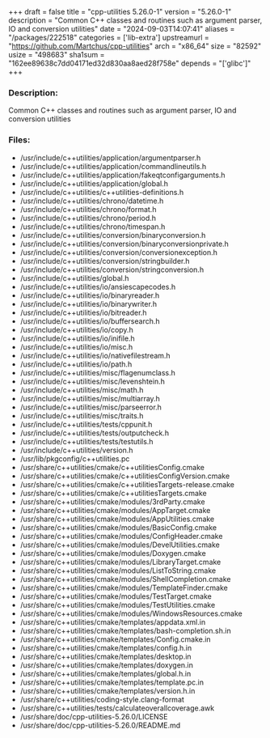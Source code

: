 +++
draft = false
title = "cpp-utilities 5.26.0-1"
version = "5.26.0-1"
description = "Common C++ classes and routines such as argument parser, IO and conversion utilities"
date = "2024-09-03T14:07:41"
aliases = "/packages/222518"
categories = ['lib-extra']
upstreamurl = "https://github.com/Martchus/cpp-utilities"
arch = "x86_64"
size = "82592"
usize = "498683"
sha1sum = "162ee89638c7dd04171ed32d830aa8aed28f758e"
depends = "['glibc']"
+++
### Description: 
Common C++ classes and routines such as argument parser, IO and conversion utilities

### Files: 
* /usr/include/c++utilities/application/argumentparser.h
* /usr/include/c++utilities/application/commandlineutils.h
* /usr/include/c++utilities/application/fakeqtconfigarguments.h
* /usr/include/c++utilities/application/global.h
* /usr/include/c++utilities/c++utilities-definitions.h
* /usr/include/c++utilities/chrono/datetime.h
* /usr/include/c++utilities/chrono/format.h
* /usr/include/c++utilities/chrono/period.h
* /usr/include/c++utilities/chrono/timespan.h
* /usr/include/c++utilities/conversion/binaryconversion.h
* /usr/include/c++utilities/conversion/binaryconversionprivate.h
* /usr/include/c++utilities/conversion/conversionexception.h
* /usr/include/c++utilities/conversion/stringbuilder.h
* /usr/include/c++utilities/conversion/stringconversion.h
* /usr/include/c++utilities/global.h
* /usr/include/c++utilities/io/ansiescapecodes.h
* /usr/include/c++utilities/io/binaryreader.h
* /usr/include/c++utilities/io/binarywriter.h
* /usr/include/c++utilities/io/bitreader.h
* /usr/include/c++utilities/io/buffersearch.h
* /usr/include/c++utilities/io/copy.h
* /usr/include/c++utilities/io/inifile.h
* /usr/include/c++utilities/io/misc.h
* /usr/include/c++utilities/io/nativefilestream.h
* /usr/include/c++utilities/io/path.h
* /usr/include/c++utilities/misc/flagenumclass.h
* /usr/include/c++utilities/misc/levenshtein.h
* /usr/include/c++utilities/misc/math.h
* /usr/include/c++utilities/misc/multiarray.h
* /usr/include/c++utilities/misc/parseerror.h
* /usr/include/c++utilities/misc/traits.h
* /usr/include/c++utilities/tests/cppunit.h
* /usr/include/c++utilities/tests/outputcheck.h
* /usr/include/c++utilities/tests/testutils.h
* /usr/include/c++utilities/version.h
* /usr/lib/pkgconfig/c++utilities.pc
* /usr/share/c++utilities/cmake/c++utilitiesConfig.cmake
* /usr/share/c++utilities/cmake/c++utilitiesConfigVersion.cmake
* /usr/share/c++utilities/cmake/c++utilitiesTargets-release.cmake
* /usr/share/c++utilities/cmake/c++utilitiesTargets.cmake
* /usr/share/c++utilities/cmake/modules/3rdParty.cmake
* /usr/share/c++utilities/cmake/modules/AppTarget.cmake
* /usr/share/c++utilities/cmake/modules/AppUtilities.cmake
* /usr/share/c++utilities/cmake/modules/BasicConfig.cmake
* /usr/share/c++utilities/cmake/modules/ConfigHeader.cmake
* /usr/share/c++utilities/cmake/modules/DevelUtilities.cmake
* /usr/share/c++utilities/cmake/modules/Doxygen.cmake
* /usr/share/c++utilities/cmake/modules/LibraryTarget.cmake
* /usr/share/c++utilities/cmake/modules/ListToString.cmake
* /usr/share/c++utilities/cmake/modules/ShellCompletion.cmake
* /usr/share/c++utilities/cmake/modules/TemplateFinder.cmake
* /usr/share/c++utilities/cmake/modules/TestTarget.cmake
* /usr/share/c++utilities/cmake/modules/TestUtilities.cmake
* /usr/share/c++utilities/cmake/modules/WindowsResources.cmake
* /usr/share/c++utilities/cmake/templates/appdata.xml.in
* /usr/share/c++utilities/cmake/templates/bash-completion.sh.in
* /usr/share/c++utilities/cmake/templates/Config.cmake.in
* /usr/share/c++utilities/cmake/templates/config.h.in
* /usr/share/c++utilities/cmake/templates/desktop.in
* /usr/share/c++utilities/cmake/templates/doxygen.in
* /usr/share/c++utilities/cmake/templates/global.h.in
* /usr/share/c++utilities/cmake/templates/template.pc.in
* /usr/share/c++utilities/cmake/templates/version.h.in
* /usr/share/c++utilities/coding-style.clang-format
* /usr/share/c++utilities/tests/calculateoverallcoverage.awk
* /usr/share/doc/cpp-utilities-5.26.0/LICENSE
* /usr/share/doc/cpp-utilities-5.26.0/README.md
